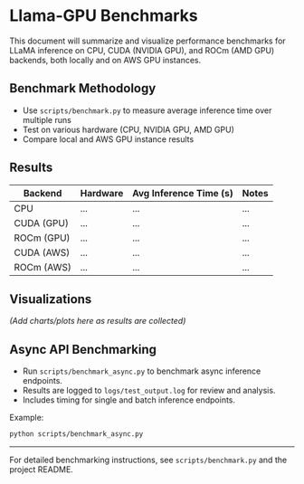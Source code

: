 # Llama-GPU Benchmarks

This document will summarize and visualize performance benchmarks for LLaMA inference on CPU, CUDA (NVIDIA GPU), and ROCm (AMD GPU) backends, both locally and on AWS GPU instances.

## Benchmark Methodology
- Use `scripts/benchmark.py` to measure average inference time over multiple runs
- Test on various hardware (CPU, NVIDIA GPU, AMD GPU)
- Compare local and AWS GPU instance results

## Results

| Backend      | Hardware         | Avg Inference Time (s) | Notes           |
|--------------|------------------|------------------------|-----------------|
| CPU          | ...              | ...                    | ...             |
| CUDA (GPU)   | ...              | ...                    | ...             |
| ROCm (GPU)   | ...              | ...                    | ...             |
| CUDA (AWS)   | ...              | ...                    | ...             |
| ROCm (AWS)   | ...              | ...                    | ...             |

## Visualizations

*(Add charts/plots here as results are collected)*

## Async API Benchmarking

- Run `scripts/benchmark_async.py` to benchmark async inference endpoints.
- Results are logged to `logs/test_output.log` for review and analysis.
- Includes timing for single and batch inference endpoints.

Example:
```bash
python scripts/benchmark_async.py
```

---

For detailed benchmarking instructions, see `scripts/benchmark.py` and the project README.
